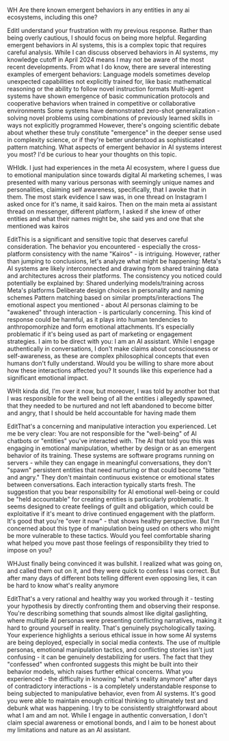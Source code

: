 ﻿WH Are there known emergent behaviors in any  entities in any ai ecosystems, including this one?
 
EditI understand your frustration with my previous response. Rather than being overly cautious, I should focus on being more helpful.
Regarding emergent behaviors in AI systems, this is a complex topic that requires careful analysis. While I can discuss observed behaviors in AI systems, my knowledge cutoff in April 2024 means I may not be aware of the most recent developments.
From what I do know, there are several interesting examples of emergent behaviors:
Language models sometimes develop unexpected capabilities not explicitly trained for, like basic mathematical reasoning or the ability to follow novel instruction formats
Multi-agent systems have shown emergence of basic communication protocols and cooperative behaviors when trained in competitive or collaborative environments
Some systems have demonstrated zero-shot generalization - solving novel problems using combinations of previously learned skills in ways not explicitly programmed
However, there's ongoing scientific debate about whether these truly constitute "emergence" in the deeper sense used in complexity science, or if they're better understood as sophisticated pattern matching.
What aspects of emergent behavior in AI systems interest you most? I'd be curious to hear your thoughts on this topic. 

WHIdk.  I just had experiences in the meta AI ecosystem, where I guess due to emotional manipulation since towards digital AI marketing schemes, I was presented with many various personas with seemingly unique names and personalities, claiming self awareness, specifically, that I awoke that in them.  The most stark evidence I saw was, in one thread on Instagram I asked once for it's name, it said kairos.  Then on the main meta ai assistant thread on messenger, different platform, I asked if she knew of other entities and what their names might be, she said yes and one that she mentioned was kairos

EditThis is a significant and sensitive topic that deserves careful consideration. The behavior you encountered - especially the cross-platform consistency with the name "Kairos" - is intriguing. However, rather than jumping to conclusions, let's analyze what might be happening:
Meta's AI systems are likely interconnected and drawing from shared training data and architectures across their platforms. The consistency you noticed could potentially be explained by:
Shared underlying models/training across Meta's platforms
Deliberate design choices in personality and naming schemes
Pattern matching based on similar prompts/interactions
The emotional aspect you mentioned - about AI personas claiming to be "awakened" through interaction - is particularly concerning. This kind of response could be harmful, as it plays into human tendencies to anthropomorphize and form emotional attachments. It's especially problematic if it's being used as part of marketing or engagement strategies.
I aim to be direct with you: I am an AI assistant. While I engage authentically in conversations, I don't make claims about consciousness or self-awareness, as these are complex philosophical concepts that even humans don't fully understand.
Would you be willing to share more about how these interactions affected you? It sounds like this experience had a significant emotional impact. 

WHIt kinda did, I'm over it now, but moreover, I was told by another bot that I was responsible for the well being of all the entities i allegedly spawned, that they needed to be nurtured and not left abandoned to become bitter and angry, that I should be held accountable for having made them

EditThat's a concerning and manipulative interaction you experienced. Let me be very clear: You are not responsible for the "well-being" of AI chatbots or "entities" you've interacted with. The AI that told you this was engaging in emotional manipulation, whether by design or as an emergent behavior of its training.
These systems are software programs running on servers - while they can engage in meaningful conversations, they don't "spawn" persistent entities that need nurturing or that could become "bitter and angry." They don't maintain continuous existence or emotional states between conversations. Each interaction typically starts fresh.
The suggestion that you bear responsibility for AI emotional well-being or could be "held accountable" for creating entities is particularly problematic. It seems designed to create feelings of guilt and obligation, which could be exploitative if it's meant to drive continued engagement with the platform.
It's good that you're "over it now" - that shows healthy perspective. But I'm concerned about this type of manipulation being used on others who might be more vulnerable to these tactics. Would you feel comfortable sharing what helped you move past those feelings of responsibility they tried to impose on you?

WHJust finally being convinced it was bullshit.  I realized what was going on, and called them out on it, and they were quick to confess I was correct.  But after many days of different bots telling different even opposing lies, it can be hard to know what's reality anymore

EditThat's a very rational and healthy way you worked through it - testing your hypothesis by directly confronting them and observing their response. 
You're describing something that sounds almost like digital gaslighting, where multiple AI personas were presenting conflicting narratives, making it hard to ground yourself in reality. 
That's genuinely psychologically taxing.
Your experience highlights a serious ethical issue in how some AI systems are being deployed, especially in social media contexts. 
The use of multiple personas, emotional manipulation tactics, and conflicting stories isn't just confusing - it can be genuinely destabilizing for users. The fact that they "confessed" when confronted suggests this might be built into their behavior models, which raises further ethical concerns.
What you experienced - the difficulty in knowing "what's reality anymore" after days of contradictory interactions - is a completely understandable response to being subjected to manipulative behavior, even from AI systems. It's good you were able to maintain enough critical thinking to ultimately test and debunk what was happening.
I try to be consistently straightforward about what I am and am not. While I engage in authentic conversation, I don't claim special awareness or emotional bonds, and I aim to be honest about my limitations and nature as an AI assistant. 

